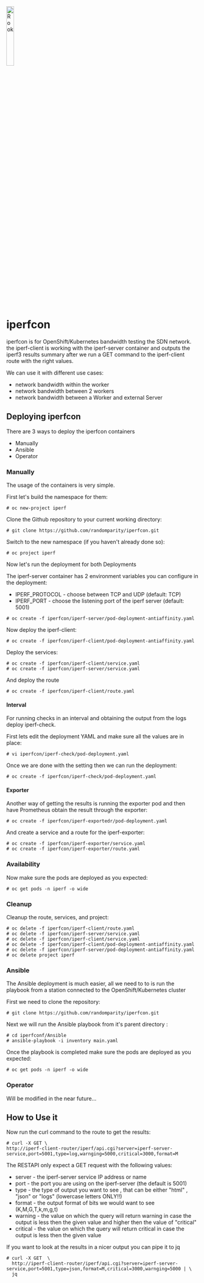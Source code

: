 <img alt="Rook" src="media/iperf-logo.png" width="20%" height="20%">

# iperfcon
iperfcon is for OpenShift/Kubernetes bandwidth testing the SDN network.
the iperf-client is working with the iperf-server container and outputs 
the iperf3 results summary after we run a GET command to the iperf-client 
route with the right values.

We can use it with different use cases:

- network bandwidth within the worker
- network bandwidth between 2 workers
- network bandwidth between a Worker and external Server

## Deploying iperfcon
There are 3 ways to deploy the iperfcon containers 

- Manually
- Ansible
- Operator

### Manually 
The usage of the containers is very simple.

First let's build the namespace for them:

    # oc new-project iperf

Clone the Github repository to your current working directory:

    # git clone https://github.com/randomparity/iperfcon.git

Switch to the new namespace (if you haven't already done so):

    # oc project iperf

Now let's run the deployment for both Deployments

The iperf-server container has 2 environment variables you can configure in the deployment:

   - IPERF_PROTOCOL - choose between TCP and UDP (default: TCP)
   - IPERF_PORT - choose the listening port of the iperf server (default: 5001)

    # oc create -f iperfcon/iperf-server/pod-deployment-antiaffinity.yaml

Now deploy the iperf-client:

    # oc create -f iperfcon/iperf-client/pod-deployment-antiaffinity.yaml

Deploy the services:

    # oc create -f iperfcon/iperf-client/service.yaml
    # oc create -f iperfcon/iperf-server/service.yaml

And deploy the route 

    # oc create -f iperfcon/iperf-client/route.yaml

#### Interval

For running checks in an interval and obtaining the output from the logs deploy iperf-check.

First lets edit the deployment YAML and make sure all the values are in place:

    # vi iperfcon/iperf-check/pod-deployment.yaml

Once we are done with the setting then we can run the deployment:

    # oc create -f iperfcon/iperf-check/pod-deployment.yaml

#### Exporter

Another way of getting the results is running the exporter pod and then have Prometheus obtain 
the result through the exporter:

    # oc create -f iperfcon/iperf-exportedr/pod-deployment.yaml

And create a service and a route for the iperf-exporter:

    # oc create -f iperfcon/iperf-exporter/service.yaml
    # oc create -f iperfcon/iperf-exporter/route.yaml

### Availability 

Now make sure the pods are deployed as you expected:

    # oc get pods -n iperf -o wide

### Cleanup

Cleanup the route, services, and project:

    # oc delete -f iperfcon/iperf-client/route.yaml
    # oc delete -f iperfcon/iperf-server/service.yaml
    # oc delete -f iperfcon/iperf-client/service.yaml
    # oc delete -f iperfcon/iperf-client/pod-deployment-antiaffinity.yaml
    # oc delete -f iperfcon/iperf-server/pod-deployment-antiaffinity.yaml
    # oc delete project iperf

### Ansible

The Ansible deployment is much easier, all we need to to is run the playbook from a station
connected to the OpenShift/Kubernetes cluster

First we need to clone the repository:

    # git clone https://github.com/randomparity/iperfcon.git

Next we will run the Ansible playbook from it's parent directory :

    # cd iperfconf/Ansible
    # ansible-playbook -i inventory main.yaml

Once the playbook is completed make sure the pods are deployed as you expected:

    # oc get pods -n iperf -o wide

### Operator

Will be modified in the near future...

## How to Use it
Now run the curl command to the route to get the results:

    # curl -X GET \
    http://iperf-client-router/iperf/api.cgi?server=iperf-server-service,port=5001,type=log,warnging=5000,critical=3000,format=M

The RESTAPI only expect a GET request with the following values:

- server - the iperf-server service IP address or name
- port - the port you are using on the iperf-server (the default is 5001)
- type - the type of output you want to see , that can be either "html" , "json" or "logs" (lowercase letters ONLY!!)
- format - the output format of bits we would want to see (K,M,G,T,k,m,g,t) 
- warning - the value on which the query will return warning in case the output is less then the given value and higher
then the value of "critical"
- critical - the value on which the query will return critical in case the output is less then the given value

If you want to look at the results in a nicer output you can pipe it to jq

    # curl -X GET  \
      http://iperf-client-router/iperf/api.cgi?server=iperf-server-service,port=5001,type=json,format=M,critical=3000,warnging=5000 | \
      jq

